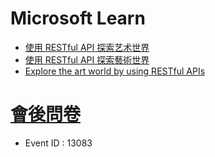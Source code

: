 # Microsoft Learn 
* [使用 RESTful API 探索艺术世界](https://docs.microsoft.com/zh-cn/learn/modules/use-apis-discover-museum-art/?wt.mc_id=checkin_13083_webpage_reactor)
* [使用 RESTful API 探索藝術世界](https://docs.microsoft.com/zh-tw/learn/modules/use-apis-discover-museum-art/?wt.mc_id=checkin_13083_webpage_reactor)
* [Explore the art world by using RESTful APIs](https://docs.microsoft.com/en-us/learn/modules/use-apis-discover-museum-art/?wt.mc_id=checkin_13083_webpage_reactor)
# [會後問卷](https://aka.ms/Reactor/Survey)
* Event ID : 13083
